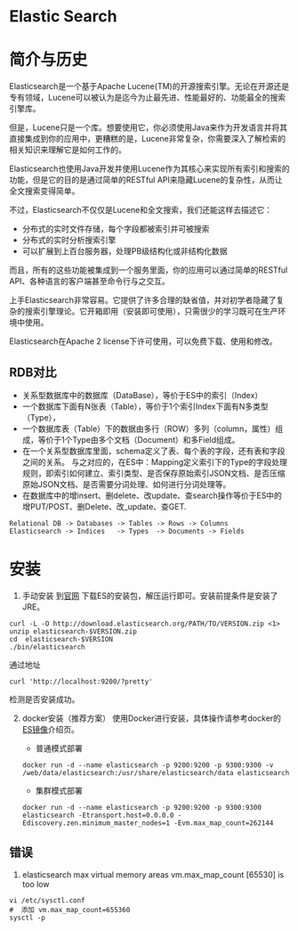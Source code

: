 Elastic Search
=================

# 简介与历史
Elasticsearch是一个基于Apache Lucene(TM)的开源搜索引擎。无论在开源还是专有领域，Lucene可以被认为是迄今为止最先进、性能最好的、功能最全的搜索引擎库。

但是，Lucene只是一个库。想要使用它，你必须使用Java来作为开发语言并将其直接集成到你的应用中，更糟糕的是，Lucene非常复杂，你需要深入了解检索的相关知识来理解它是如何工作的。

Elasticsearch也使用Java开发并使用Lucene作为其核心来实现所有索引和搜索的功能，但是它的目的是通过简单的RESTful API来隐藏Lucene的复杂性，从而让全文搜索变得简单。

不过，Elasticsearch不仅仅是Lucene和全文搜索，我们还能这样去描述它：
* 分布式的实时文件存储，每个字段都被索引并可被搜索
* 分布式的实时分析搜索引擎
* 可以扩展到上百台服务器，处理PB级结构化或非结构化数据

而且，所有的这些功能被集成到一个服务里面，你的应用可以通过简单的RESTful API、各种语言的客户端甚至命令行与之交互。

上手Elasticsearch非常容易。它提供了许多合理的缺省值，并对初学者隐藏了复杂的搜索引擎理论。它开箱即用（安装即可使用），只需很少的学习既可在生产环境中使用。

Elasticsearch在Apache 2 license下许可使用，可以免费下载、使用和修改。

## RDB对比
* 关系型数据库中的数据库（DataBase），等价于ES中的索引（Index）
* 一个数据库下面有N张表（Table），等价于1个索引Index下面有N多类型（Type），
* 一个数据库表（Table）下的数据由多行（ROW）多列（column，属性）组成，等价于1个Type由多个文档（Document）和多Field组成。
* 在一个关系型数据库里面，schema定义了表、每个表的字段，还有表和字段之间的关系。 与之对应的，在ES中：Mapping定义索引下的Type的字段处理规则，即索引如何建立、索引类型、是否保存原始索引JSON文档、是否压缩原始JSON文档、是否需要分词处理、如何进行分词处理等。
* 在数据库中的增insert、删delete、改update、查search操作等价于ES中的增PUT/POST、删Delete、改_update、查GET.

```
Relational DB -> Databases -> Tables -> Rows -> Columns
Elasticsearch -> Indices   -> Types  -> Documents -> Fields
```


# 安装
1. 手动安装
到[官网](http://www.elasticsearch.org/download/) 下载ES的安装包，解压运行即可。安装前提条件是安装了JRE。
```
curl -L -O http://download.elasticsearch.org/PATH/TO/VERSION.zip <1>
unzip elasticsearch-$VERSION.zip
cd  elasticsearch-$VERSION
./bin/elasticsearch
```
通过地址
```
curl 'http://localhost:9200/?pretty'
```
检测是否安装成功。

2. docker安装（推荐方案）
使用Docker进行安装，具体操作请参考docker的[ES镜像](https://store.docker.com/images/elasticsearch)介绍页。

    * 普通模式部署
    ```shell
    docker run -d --name elasticsearch -p 9200:9200 -p 9300:9300 -v /web/data/elasticsearch:/usr/share/elasticsearch/data elasticsearch
    ```

    * 集群模式部署
    ```shell
    docker run -d --name elasticsearch -p 9200:9200 -p 9300:9300 elasticsearch -Etransport.host=0.0.0.0 -Ediscovery.zen.minimum_master_nodes=1 -Evm.max_map_count=262144
    ```

## 错误
1. elasticsearch max virtual memory areas vm.max_map_count [65530] is too low
```shell
vi /etc/sysctl.conf
#  添加 vm.max_map_count=655360
sysctl -p
```
